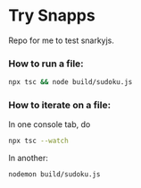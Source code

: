 # Try Snapps

Repo for me to test snarkyjs.

### How to run a file:

```sh
npx tsc && node build/sudoku.js
```

### How to iterate on a file:

In one console tab, do

```sh
npx tsc --watch
```

In another:

```sh
nodemon build/sudoku.js
```
